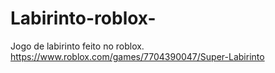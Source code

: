 # Labirinto-roblox-
Jogo de labirinto feito no roblox.
https://www.roblox.com/games/7704390047/Super-Labirinto
